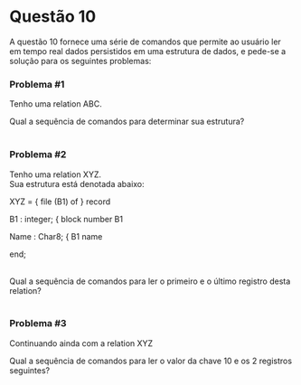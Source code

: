 # Questão 10 

A questão 10 fornece uma série de comandos que permite ao usuário ler em tempo real dados persistidos em uma estrutura de dados, e pede-se a solução para os seguintes problemas:

### Problema #1
Tenho uma  relation ABC.

Qual a sequência de comandos para determinar sua estrutura?
<br/>
<br/>

### Problema #2

Tenho uma relation XYZ.                          
Sua estrutura está denotada abaixo:    

XYZ =  { file (B1) of } record

  B1   : integer;     { block number   B1
  
  Name : Char8;       { B1 name
  
end;  

<br/>
Qual a sequência de comandos para ler o primeiro e o último registro desta relation?

<br/>
<br/>
  
### Problema #3
Continuando ainda com a relation XYZ

Qual a sequência de comandos para ler o valor da chave 10 e os 2 registros seguintes?
